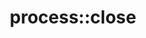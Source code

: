 ---
layout: method
title: process::close
tags: [library]
full-name: process::close
pure-name: close
declaration: 
description: This method is called on an await-process whenever the process state is `await_forever` and the incoming queue went dry. As well it is called when an exception is thrown while calling `await` or `yield` and no `set_error()`is available. 
entities:
  - kind: methods
    list:
      - name: process::close
        pure-name: close
        declaration: void close()
        description: This method signals the await-process that either the queue of incoming values went dry or an error happened.
  - kind: parameters
  - kind: result
---